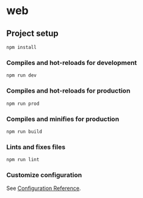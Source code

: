 # web

## Project setup
```
npm install
```

### Compiles and hot-reloads for development
```
npm run dev
```

### Compiles and hot-reloads for production
```
npm run prod
```

### Compiles and minifies for production
```
npm run build
```

### Lints and fixes files
```
npm run lint
```

### Customize configuration
See [Configuration Reference](https://cli.vuejs.org/config/).
